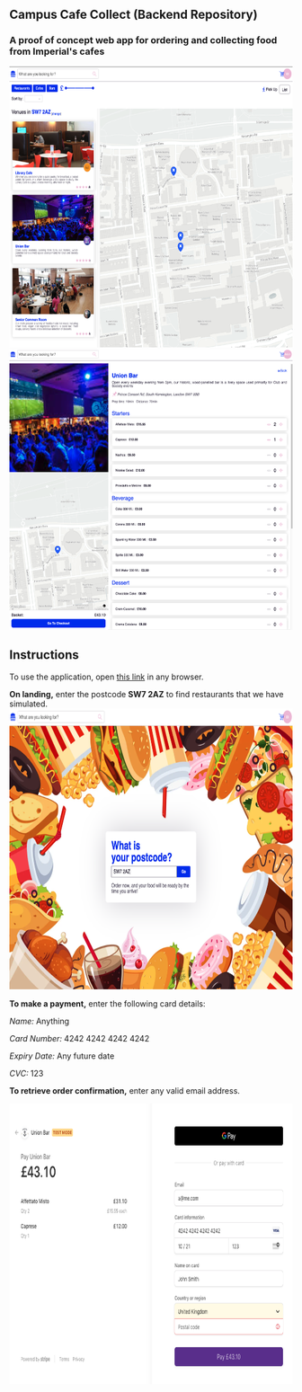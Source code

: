 
## Campus Cafe Collect (Backend Repository)
### A proof of concept web app for ordering and collecting food from Imperial's cafes

<p float="left">
<img src="images/map_view.png" height="500">
<img src="images/venue_page.png" height="500">
</p>


## Instructions
To use the application, open [this link](http://production.dolxjcfav4ei2.amplifyapp.com) in any browser.

**On landing,** enter the postcode **SW7 2AZ** to find restaurants that we have simulated.
<img src="images/landing_page.png" height="500">

**To make a payment,** enter the following card details:

*Name:* Anything

*Card Number:* 4242 4242 4242 4242

*Expiry Date:* Any future date

*CVC:* 123

**To retrieve order confirmation,** enter any valid email address.

<img src="images/payment.png" height="500">

